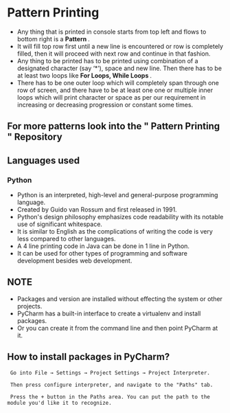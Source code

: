 # Pattern Printing

  - Any thing that is printed in console starts from top left and flows to bottom right is a <B> Pattern </B>.
  - It will fill top row first until a new line is encountered or row is completely filled, 
  then it will proceed with next row and continue in that fashion.
  - Any thing to be printed has to be printed using combination of a designated character (say ‘*’), space and new line.
  Then there has to be at least two loops like <B> For Loops, While Loops </B>.
  - There has to be one outer loop which will completely span through one row of screen, 
  and there have to be at least one one or multiple inner loops which will print character or space as per our 
  requirement in increasing or decreasing progression or constant some times.
  
 ## For more patterns look into the " Pattern Printing " Repository
  
  ## Languages used 
  ### Python
  - Python is an interpreted, high-level and general-purpose programming language.
  - Created by Guido van Rossum and first released in 1991.
  - Python's design philosophy emphasizes code readability with its notable use of significant whitespace.
  - It is similar to English as the complications of writing the code is very less compared to other languages.
  - A 4 line printing code in Java can be done in 1 line in Python.
  - It can be used for other types of programming and software development besides web development.
 ## NOTE
   - Packages and version are installed without effecting the system or other projects. 
   - PyCharm has a built-in interface to create a virtualenv and install packages. 
   - Or you can create it from the command line and then point PyCharm at it.
   
   ## How to install packages in PyCharm?
     
     Go into File → Settings → Project Settings → Project Interpreter.
     
     Then press configure interpreter, and navigate to the "Paths" tab.
     
     Press the + button in the Paths area. You can put the path to the module you'd like it to recognize.
 

